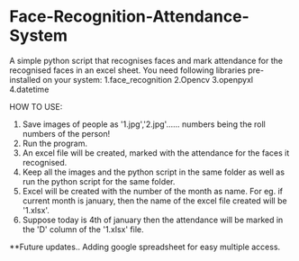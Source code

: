 # Face-Recognition-Attendance-System
A simple python script that recognises faces and mark attendance for the recognised faces in an excel sheet.
You need following libraries pre-installed on your system:
1.face_recognition
2.Opencv
3.openpyxl
4.datetime

HOW TO USE:
1. Save images of people as '1.jpg','2.jpg'...... numbers being the roll numbers of the person!
2. Run the program.
3. An excel file will be created, marked with the attendance for the faces it recognised.
4. Keep all the images and the python script in the same folder as well as run the python script for the same folder.
5. Excel will be created with the number of the month as name. For eg. if current month is january, then the name of the excel        file created will be '1.xlsx'.
6. Suppose today is 4th of january then the attendance will be marked in the 'D' column of the '1.xlsx' file.


**Future updates..
Adding google spreadsheet for easy multiple access.
